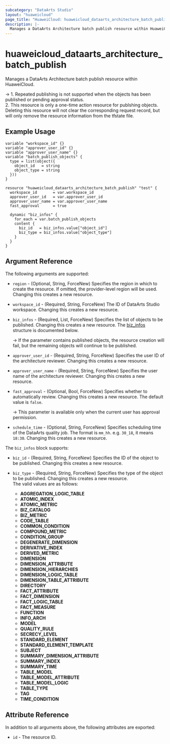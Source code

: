 ```yaml
---
subcategory: "DataArts Studio"
layout: "huaweicloud"
page_title: "HuaweiCloud: huaweicloud_dataarts_architecture_batch_publish"
description: |-
  Manages a DataArts Architecture batch publish resource within HuaweiCloud.
---
```


# huaweicloud_dataarts_architecture_batch_publish

Manages a DataArts Architecture batch publish resource within HuaweiCloud.

-> 1. Repeated publishing is not supported when the objects has been published or pending approval status.
   <br>2. This resource is only a one-time action resource for publshing objects. Deleting this resource will not clear
   the corresponding request record, but will only remove the resource information from the tfstate file.

## Example Usage

```hcl
variable "workspace_id" {}
variable "approver_user_id" {}
variable "approver_user_name" {}
variable "batch_publish_objects" {
  type = list(object({
    object_id   = string
    object_type = string
  }))
}

resource "huaweicloud_dataarts_architecture_batch_publish" "test" {
  workspace_id       = var.workspace_id
  approver_user_id   = var.approver_user_id
  approver_user_name = var.approver_user_name
  fast_approval      = true

  dynamic "biz_infos" {
    for_each = var.batch_publish_objects
    content {
      biz_id   = biz_infos.value["object_id"]
      biz_type = biz_infos.value["object_type"]
    }
  }
}
```

## Argument Reference

The following arguments are supported:

* `region` - (Optional, String, ForceNew) Specifies the region in which to create the resource.
  If omitted, the provider-level region will be used.
  Changing this creates a new resource.

* `workspace_id` - (Required, String, ForceNew) The ID of DataArts Studio workspace.
  Changing this creates a new resource.

* `biz_infos` - (Required, List, ForceNew) Specifies the list of objects to be published.
  Changing this creates a new resource.
  The [biz_infos](#publishment_biz_infos) structure is documented below.

  -> If the parameter contains published objects, the resource creation will fail, but the remaining objects
     will continue to be published.

* `approver_user_id` - (Required, String, ForceNew) Specifies the user ID of the architecture reviewer.
  Changing this creates a new resource.

* `approver_user_name` - (Required, String, ForceNew) Specifies the user name of the architecture reviewer.
  Changing this creates a new resource.
  
* `fast_approval` - (Optional, Bool, ForceNew) Specifies whether to automatically review.
  Changing this creates a new resource. The default value is `false`.

  -> This parameter is available only when the current user has approval permission.

* `schedule_time` - (Optional, String, ForceNew) Specifies scheduling time of the DataArts quality job.
  The format is `mm_hh`. e.g. `30_18`, it means `18:30`.
  Changing this creates a new resource.

<a name="publishment_biz_infos"></a>
The `biz_infos` block supports:

* `biz_id` - (Required, String, ForceNew) Specifies the ID of the object to be published.
  Changing this creates a new resource.

* `biz_type` - (Required, String, ForceNew) Specifies the type of the object to be published.
  Changing this creates a new resource.  
  The valid values are as follows:
  + **AGGREGATION_LOGIC_TABLE**
  + **ATOMIC_INDEX**
  + **ATOMIC_METRIC**
  + **BIZ_CATALOG**
  + **BIZ_METRIC**
  + **CODE_TABLE**
  + **COMMON_CONDITION**
  + **COMPOUND_METRIC**
  + **CONDITION_GROUP**
  + **DEGENERATE_DIMENSION**
  + **DERIVATIVE_INDEX**
  + **DERIVED_METRIC**
  + **DIMENSION**
  + **DIMENSION_ATTRIBUTE**
  + **DIMENSION_HIERARCHIES**
  + **DIMENSION_LOGIC_TABLE**
  + **DIMENSION_TABLE_ATTRIBUTE**
  + **DIRECTORY**
  + **FACT_ATTRIBUTE**
  + **FACT_DIMENSION**
  + **FACT_LOGIC_TABLE**
  + **FACT_MEASURE**
  + **FUNCTION**
  + **INFO_ARCH**
  + **MODEL**
  + **QUALITY_RULE**
  + **SECRECY_LEVEL**
  + **STANDARD_ELEMENT**
  + **STANDARD_ELEMENT_TEMPLATE**
  + **SUBJECT**
  + **SUMMARY_DIMENSION_ATTRIBUTE**
  + **SUMMARY_INDEX**
  + **SUMMARY_TIME**
  + **TABLE_MODEL**
  + **TABLE_MODEL_ATTRIBUTE**
  + **TABLE_MODEL_LOGIC**
  + **TABLE_TYPE**
  + **TAG**
  + **TIME_CONDITION**

## Attribute Reference

In addition to all arguments above, the following attributes are exported:

* `id` - The resource ID.
